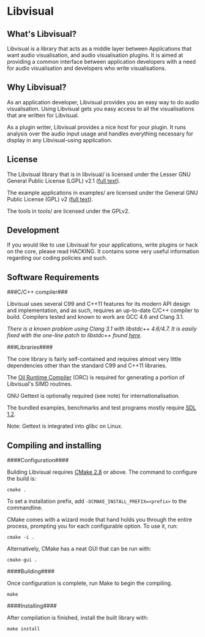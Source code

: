 Libvisual
=========

What's Libvisual?
------------------

Libvisual is a library that acts as a middle layer between
Applications that want audio visualisation, and audio visualisation
plugins. It is aimed at providing a common interface between
application developers with a need for audio visualisation and
developers who write visualisations.

Why Libvisual?
--------------

As an application developer, Libvisual provides you an easy way to do
audio visualisation. Using Libvisual gets you easy access to all the
visualisations that are written for Libvisual.

As a plugin writer, Libvisual provides a nice host for your plugin.
It runs analysis over the audio input usage and handles everything
necessary for display in any Libvisual-using application.

License
-------

The Libvisual library that is in libvisual/ is licensed under the
Lesser GNU General Public License (LGPL) v2.1
([full text](http://www.gnu.org/licenses/lgpl-2.1.html)).

The example applications in examples/ are licensed under the General
GNU Public License (GPL) v2
([full text](http://www.gnu.org/licenses/gpl-2.0.html)).

The tools in tools/ are licensed under the GPLv2.

Development
-----------

If you would like to use Libvisual for your applications, write
plugins or hack on the core, please read HACKING. It contains some
very useful information regarding our coding policies and such.

Software Requirements
---------------------

###C/C++ compiler###

Libvisual uses several C99 and C++11 features for its modern API
design and implementation, and as such, requires an up-to-date C/C++
compiler to build. Compilers tested and known to work are GCC 4.6 and
Clang 3.1.

*There is a known problem using Clang 3.1 with libstdc++ 4.6/4.7. It
is easily fixed with the one-line patch to libstdc++ found
[here](http://clang.llvm.org/libstdc++4.7-clang11.patch).*

###Libraries####

The core library is fairly self-contained and requires almost very
little dependencies other than the standard C99 and C++11 libraries.

The [Oil Runtime Compiler](http://code.entropywave.com/orc) (ORC) is
required for generating a portion of Libvisual's SIMD routines.

GNU Gettext is optionally required (see note) for
internationalisation.

The bundled examples, benchmarks and test programs mostly require
[SDL 1.2](http://libsdl.org).

Note: Gettext is integrated into glibc on Linux.

Compiling and installing
------------------------

####Configuration####

Building Libvisual requires [CMake 2.8](http://www.cmake.org) or
above. The command to configure the build is:

    cmake .

To set a installation prefix, add `-DCMAKE_INSTALL_PREFIX=<prefix>` to
the commandline.

CMake comes with a wizard mode that hand holds you through the entire
process, prompting you for each configurable option. To use it, run:

    cmake -i .

Alternatively, CMake has a neat GUI that can be run with:

    cmake-gui .

####Building####

Once configuration is complete, run Make to begin the compiling.

    make

####Installing####

After compilation is finished, install the built library with:

    make install
